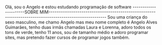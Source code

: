Olá, sou o Angelo e estou estudando programação de software
----------------------SOBRE MIM-----------------------------------------------------------------------------------------------------------
Sou uma criança do sexo masculino, me chamo Angelo mas meu
nome completo é Angelo Alves Guimarães, tenho duas irmãs chamadas Laura e Lorenna,
adoro todos os tons de verde, tenho 11 anos, sou de tamanho
médio e adoro programar sites, mas pretendo fazer cursos de programar jogos também.

